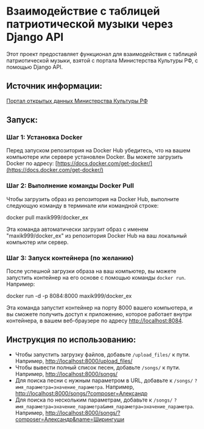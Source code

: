 # Взаимодействие с таблицей патриотической музыки через Django API

Этот проект предоставляет функционал для взаимодействия с таблицей патриотической музыки, взятой с портала Министерства Культуры РФ, с помощью Django API.

## Источник информации:

[Портал открытых данных Министерства Культуры РФ](https://opendata.mkrf.ru/opendata/7705851331-patriot_music)

## Запуск:

### Шаг 1: Установка Docker
Перед запуском репозитория на Docker Hub убедитесь, что на вашем компьютере или сервере установлен Docker. Вы можете загрузить Docker по адресу: [https://docs.docker.com/get-docker/](https://docs.docker.com/get-docker/)

### Шаг 2: Выполнение команды Docker Pull
Чтобы загрузить образ из репозитория на Docker Hub, выполните следующую команду в терминале или командной строке:

docker pull maxik999/docker_ex

Эта команда автоматически загрузит образ с именем "maxik999/docker_ex" из репозитория Docker Hub на ваш локальный компьютер или сервер.

### Шаг 3: Запуск контейнера (по желанию)
После успешной загрузки образа на ваш компьютер, вы можете запустить контейнер на его основе с помощью команды `docker run`. Например:

docker run -d -p 8084:8000 maxik999/docker_ex

Эта команда запустит контейнер на порту 8000 вашего компьютера, и вы сможете получить доступ к приложению, которое работает внутри контейнера, в вашем веб-браузере по адресу [http://localhost:8084](http://localhost:8084).

## Инструкция по использованию:

- Чтобы запустить загрузку файлов, добавьте `/upload_files/` к пути. Например, [http://localhost:8000/upload_files/](http://localhost:8000/upload_files/)
- Чтобы вывести полный список песен, добавьте `/songs/` к пути. Например, [http://localhost:8000/songs/](http://localhost:8000/songs/)
- Для поиска песни с нужным параметром в URL, добавьте к `/songs/` `?имя_параметра=значение_параметра`. Например, [http://localhost:8000/songs/?composer=Александр](http://localhost:8000/songs/?composer=Александр)
- Для поиска по нескольким параметрам, добавьте к `/songs/` `?имя_параметра=значение_параметра&имя_параметра=значение_параметра`. Например, [http://localhost:8000/songs/?composer=Александр&name=Ширингуши](http://localhost:8000/songs/?composer=Александр&name=Ширингуши)
